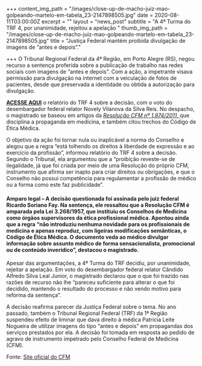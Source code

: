 +++
content_img_path = "/images/close-up-de-macho-juiz-mao-golpeando-martelo-em-tabela_23-2147898505.jpg"
date = 2020-08-11T03:00:00Z
excerpt = ""
layout = "news_post"
subtitle = "A 4ª Turma do TRF 4, por unanimidade, rejeitou a apelação "
thumb_img_path = "/images/close-up-de-macho-juiz-mao-golpeando-martelo-em-tabela_23-2147898505.jpg"
title = "Justiça Federal mantém proibida divulgação de imagens de “antes e depois”."

+++
O Tribunal Regional Federal da 4ª Região, em Porto Alegre (RS), negou recurso a sentença proferida sobre a publicação de trabalho nas redes sociais com imagens de “antes e depois”. Com a ação, a impetrante visava permissão para divulgação na internet com a veiculação de fotos de pacientes, desde que preservada a identidade ou obtida a autorização para divulgação.

[**ACESSE AQUI**](https://portal.cfm.org.br/images/relatoriodecisaotrf4_antesedepois.pdf) o relatório do TRF 4 sobre a decisão, com o voto do desembargador federal relator Novely Vilanova da Silva Reis. No despacho, o magistrado se baseou em artigos da [_Resolução CFM nº 1.974/2011_, ](https://sistemas.cfm.org.br/normas/visualizar/resolucoes/BR/2011/1974)que disciplina a propaganda em medicina, e também citou trechos do Código de Ética Médica.

O objetivo da ação foi tornar nula ou inaplicável a norma do Conselho e alegou que a regra “está tolhendo os direitos à liberdade de expressão e ao exercício da profissão”, informou relatório do TRF 4 sobre a decisão. Segundo o Tribunal, ela argumentou que a “proibição reveste-se de ilegalidade, já que foi criada por meio de uma Resolução do próprio CFM, instrumento que afirma ser inapto para criar direitos ou obrigações, e que o Conselho não possui competência para regulamentar a profissão de médico ou a forma como este faz publicidade”.

#### **Amparo legal** – A decisão questionada foi assinada pelo juiz federal Ricardo Soriano Fay. Na sentença, ele ressaltou que a Resolução CFM é amparada pela Lei 3.268/1957, que instituiu os Conselhos de Medicina como órgãos supervisores da ética profissional médica. Apontou ainda que a regra “não introduziu nenhuma novidade para os profissionais de medicina e apenas reproduz, com ligeiras modificações semânticas, o Código de Ética Médica. O documento veda ao médico divulgar informação sobre assunto médico de forma sensacionalista, promocional ou de conteúdo inverídico”, destacou o magistrado.

Apesar das argumentações, a 4ª Turma do TRF decidiu, por unanimidade, rejeitar a apelação. Em voto do desembargador federal relator Cândido Alfredo Silva Leal Junior, o magistrado declarou que o que foi trazido nas razões de recurso não lhe “pareceu suficiente para alterar o que foi decidido, mantendo o resultado do processo e não vendo motivo para reforma da sentença”.

A decisão reafirma parecer da Justiça Federal sobre o tema. No ano passado, também o Tribunal Regional Federal (TRF) da 1ª Região suspendeu efeito de liminar que dava direito à médica Patrícia Leite Nogueira de utilizar imagens do tipo “antes e depois” em propagandas dos serviços prestados por ela. A decisão foi tomada em resposta ao pedido de agravo de instrumento impetrado pelo Conselho Federal de Medicina (CFM).

Fonte: [Site oficial do CFM](https://portal.cfm.org.br/index.php?option=com_content&view=article&id=28766:2020-08-11-18-18-01&catid=3)